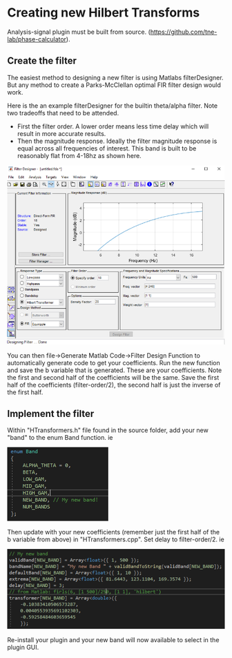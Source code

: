 # Creating new Hilbert Transforms
Analysis-signal plugin must be built from source. (https://github.com/tne-lab/phase-calculator).

## Create the filter
The easiest method to designing a new filter is using Matlabs filterDesigner. But any method to create a Parks-McClellan optimal FIR filter design would work. 

Here is the an example filterDesigner for the builtin theta/alpha filter. Note two tradeoffs that need to be attended. 
- First the filter order. A lower order means less time delay which will result in more accurate results. 
- Then the magnitude response. Ideally the filter magnitude response is equal across all frequencies of interest. This band is built to be reasonably flat from 4-18hz as shown here. 

![filterDesigner header](./resources/filterDesigner.PNG)

You can then file->Generate Matlab Code->Filter Design Function to automatically generate code to get your coefficients. Run the new function and save the b variable that is generated. These are your coefficients. Note the first and second half of the coefficients will be the same. Save the first half of the coefficients (filter-order/2), the second half is just the inverse of the first half. 

## Implement the filter
Within "HTransformers.h" file found in the source folder, add your new "band" to the enum Band function. ie

![new band header](./resources/newbandheader.PNG)


Then update with your new coefficients (remember just the first half of the b variable from above) in "HTransformers.cpp". Set delay to filter-order/2. ie


![new band header](./resources/newbandcpp.PNG)

Re-install your plugin and your new band will now available to select in the plugin GUI. 